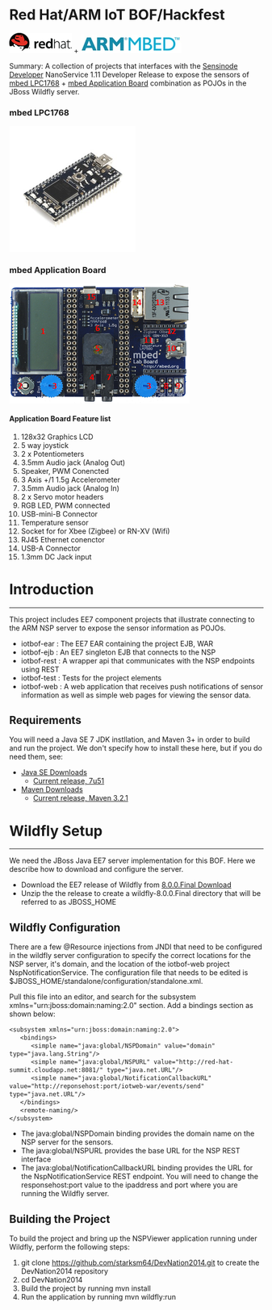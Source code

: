 # Red Hat/ARM IoT BOF/Hackfest
![Red Hat](images/rh-logo-blk.png) + ![](images/arm_mbed.jpg)

Summary: A collection of projects that interfaces with the
[Sensinode Developer](https://silver.arm.com/browse/SEN00) NanoService 1.11 Developer
Release to expose the sensors of [mbed LPC1768](https://mbed.org/platforms/mbed-LPC1768/) +
[mbed Application Board](https://mbed.org/components/mbed-Application-Board/) combination
as POJOs in the JBoss Wildfly server.

### mbed LPC1768
![](images/NXP_LPC1768.png)
### mbed Application Board
![](images/app_board_front_small_map1.png)
#### Application Board Feature list

1. 128x32 Graphics LCD
2. 5 way joystick
3. 2 x Potentiometers
4. 3.5mm Audio jack (Analog Out)
5. Speaker, PWM Conencted
6. 3 Axis +/1 1.5g Accelerometer
7. 3.5mm Audio jack (Analog In)
8. 2 x Servo motor headers
9. RGB LED, PWM connected
10. USB-mini-B Connector
11. Temperature sensor
12. Socket for for Xbee (Zigbee) or RN-XV (Wifi)
13. RJ45 Ethernet conenctor
14. USB-A Connector
15. 1.3mm DC Jack input

# Introduction
---------------------

This project includes EE7 component projects that illustrate connecting to the ARM NSP server to expose the sensor information as POJOs.

* iotbof-ear : The EE7 EAR containing the project EJB, WAR
* iotbof-ejb : An EE7 singleton EJB that connects to the NSP
* iotbof-rest : A wrapper api that communicates with the NSP endpoints using REST
* iotbof-test : Tests for the project elements
* iotbof-web : A web application that receives push notifications of sensor information
as well as simple web pages for viewing the sensor data.

## Requirements
You will need a Java SE 7 JDK instllation, and Maven 3+ in order to build and run the project. We don't specify how to install these here, but if you do need them, see:

* [Java SE Downloads](http://www.oracle.com/technetwork/java/javase/downloads/index.html)
  * [Current release, 7u51](http://www.oracle.com/technetwork/java/javase/downloads/jdk7-downloads-1880260.html)
* [Maven Downloads](http://maven.apache.org/download.cgi)
  * [Current release, Maven 3.2.1](http://mirrors.gigenet.com/apache/maven/maven-3/3.2.1/binaries/apache-maven-3.2.1-bin.tar.gz)


# Wildfly Setup
-------------------
We need the JBoss Java EE7 server implementation for this BOF. Here we describe how to download and configure the server.

* Download the EE7 release of Wildfly from [8.0.0.Final Download](http://download.jboss.org/wildfly/8.0.0.Final/wildfly-8.0.0.Final.zip)
* Unzip the the release to create a wildfly-8.0.0.Final directory that will be referred to as JBOSS_HOME

## Wildfly Configuration
There are a few @Resource injections from JNDI that need to be configured in the wildfly server configuration to specify the correct locations for the NSP server, it's domain, and the location of the iotbof-web project NspNotificationService. The configuration file that needs to be edited is $JBOSS_HOME/standalone/configuration/standalone.xml.

Pull this file into an editor, and search for the subsystem xmlns="urn:jboss:domain:naming:2.0" section. Add a bindings section as shown below:

    <subsystem xmlns="urn:jboss:domain:naming:2.0">
       <bindings>
          <simple name="java:global/NSPDomain" value="domain" type="java.lang.String"/>
          <simple name="java:global/NSPURL" value="http://red-hat-summit.cloudapp.net:8081/" type="java.net.URL"/>
          <simple name="java:global/NotificationCallbackURL" value="http://reponsehost:port/iotweb-war/events/send" type="java.net.URL"/>
       </bindings>
       <remote-naming/>
    </subsystem>

* The java:global/NSPDomain binding provides the domain name on the NSP server for the sensors.
* The java:global/NSPURL provides the base URL for the NSP REST interface
* The java:global/NotificationCallbackURL binding provides the URL for the NspNotificationService REST endpoint. You will need to change the responsehost:port value to the ipaddress and port where you are running the Wildfly server.

## Building the Project
To build the project and bring up the NSPViewer application running under Wildfly, perform the following steps:
1. git clone https://github.com/starksm64/DevNation2014.git to create the DevNation2014 repository
2. cd DevNation2014
3. Build the project by running mvn install
4. Run the application by running mvn wildfly:run

